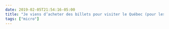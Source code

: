 ```yaml
---
date: 2019-02-05T21:54:16-05:00
title: "Je viens d’acheter des billets pour visiter le Québec (pour les vacances) et la France (pour un colloque) au mois de mars. J’ai trop hâte !"
tags: ["micro"]
---
```

